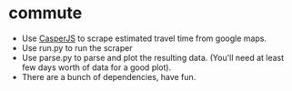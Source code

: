 commute
=======
* Use [CasperJS](http://casperjs.org/) to scrape estimated travel time from google maps.
* Use run.py to run the scraper
* Use parse.py to parse and plot the resulting data. (You'll need at least few days worth of data for a good plot). 
* There are a bunch of dependencies, have fun.
